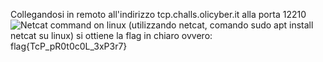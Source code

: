 Collegandosi in remoto all'indirizzo tcp.challs.olicyber.it alla porta 12210 ![Netcat command on linux]([https://ibb.co/8XkRrTT](https://i.ibb.co/fQJKkBB/ncat-jpg.png)) (utilizzando netcat, comando sudo apt install netcat su linux) si ottiene la flag in chiaro ovvero: flag{TcP_pR0t0c0L_3xP3r7}
